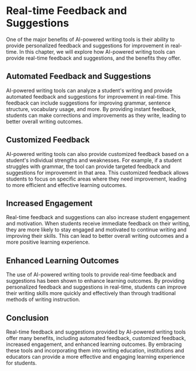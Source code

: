 Real-time Feedback and Suggestions
======================================================================================

One of the major benefits of AI-powered writing tools is their ability to provide personalized feedback and suggestions for improvement in real-time. In this chapter, we will explore how AI-powered writing tools can provide real-time feedback and suggestions, and the benefits they offer.

Automated Feedback and Suggestions
----------------------------------

AI-powered writing tools can analyze a student's writing and provide automated feedback and suggestions for improvement in real-time. This feedback can include suggestions for improving grammar, sentence structure, vocabulary usage, and more. By providing instant feedback, students can make corrections and improvements as they write, leading to better overall writing outcomes.

Customized Feedback
-------------------

AI-powered writing tools can also provide customized feedback based on a student's individual strengths and weaknesses. For example, if a student struggles with grammar, the tool can provide targeted feedback and suggestions for improvement in that area. This customized feedback allows students to focus on specific areas where they need improvement, leading to more efficient and effective learning outcomes.

Increased Engagement
--------------------

Real-time feedback and suggestions can also increase student engagement and motivation. When students receive immediate feedback on their writing, they are more likely to stay engaged and motivated to continue writing and improving their skills. This can lead to better overall writing outcomes and a more positive learning experience.

Enhanced Learning Outcomes
--------------------------

The use of AI-powered writing tools to provide real-time feedback and suggestions has been shown to enhance learning outcomes. By providing personalized feedback and suggestions in real-time, students can improve their writing skills more quickly and effectively than through traditional methods of writing instruction.

Conclusion
----------

Real-time feedback and suggestions provided by AI-powered writing tools offer many benefits, including automated feedback, customized feedback, increased engagement, and enhanced learning outcomes. By embracing these tools and incorporating them into writing education, institutions and educators can provide a more effective and engaging learning experience for students.

